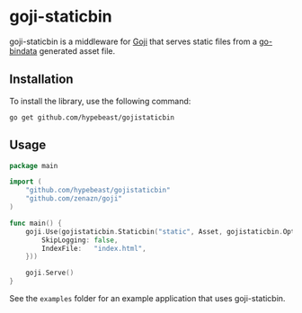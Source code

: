 # goji-staticbin

goji-staticbin is a middleware for [Goji](https://github.com/zenazn/goji) that serves static files from a [go-bindata](https://github.com/jteeuwen/go-bindata) generated asset file.


## Installation

To install the library, use the following command:

```
go get github.com/hypebeast/gojistaticbin
```


## Usage

```go
package main

import (
    "github.com/hypebeast/gojistaticbin"
    "github.com/zenazn/goji"
)

func main() {
    goji.Use(gojistaticbin.Staticbin("static", Asset, gojistaticbin.Options{
        SkipLogging: false,
        IndexFile:   "index.html",
    }))

    goji.Serve()
}

```

See the `examples` folder for an example application that uses goji-staticbin.

